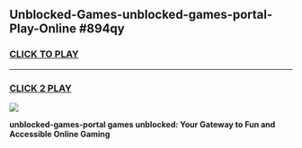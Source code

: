 
## Unblocked-Games-unblocked-games-portal-Play-Online #894qy
<h3>
<a href="https://news.freeplayer.one?title=unblocked-games-portal&ref=3">CLICK TO PLAY</a></h3>
<hr>

<h3>
<a href="https://news.freeplayer.one?title=unblocked-games-portal&ref=3">CLICK 2 PLAY</a>
  
</h3>

<a href="https://news.freeplayer.one?title=unblocked-games-portal&ref=3"><img src="https://clearcache.store/games.png"></a>


**unblocked-games-portal games unblocked: Your Gateway to Fun and Accessible Online Gaming**
